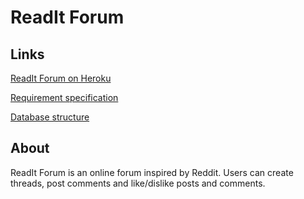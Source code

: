 # ReadIt Forum

## Links

[ReadIt Forum on Heroku](https://readit-forum.herokuapp.com/)

[Requirement specification](https://github.com/porrasm/tsoha-2019/blob/master/documentation/requirement_specification.md)

[Database structure](https://github.com/porrasm/tsoha-2019/blob/master/documentation/database.md)

## About

ReadIt Forum is an online forum inspired by Reddit. Users can create threads, post comments and like/dislike posts and comments. 

